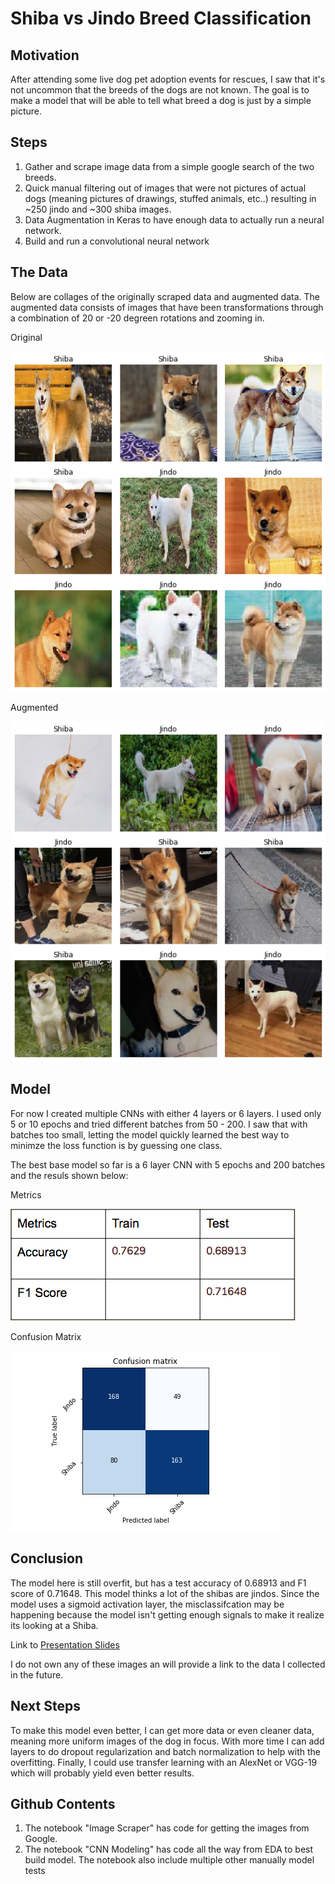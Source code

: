 # Shiba vs Jindo Breed Classification

## Motivation
After attending some live dog pet adoption events for rescues, I saw that it's not uncommon that the breeds of the dogs are not known. The goal is to make a model that will be able to tell what breed a dog is just by a simple picture.

## Steps

1. Gather and scrape image data from a simple google search of the two breeds.
2. Quick manual filtering out of images that were not pictures of actual dogs (meaning pictures of drawings, stuffed animals, etc..) resulting in ~250 jindo and ~300 shiba images.
3. Data Augmentation in Keras to have enough data to actually run a neural network.
4. Build and run a convolutional neural network

## The Data

Below are collages of the originally scraped data and augmented data. The augmented data consists of images that have been transformations through a combination of 20 or -20 degreen rotations and zooming in.


Original

![original data](/images/data_original_collage.png)


Augmented

![augmented data](/images/data_augmented.png)

## Model

For now I created multiple CNNs with either 4 layers or 6 layers. I used only 5 or 10 epochs and tried different batches from 50 - 200. I saw that with batches too small, letting the model quickly learned the best way to minimze the loss function is by guessing one class.

The best base model so far is a 6 layer CNN with 5 epochs and 200 batches and the resuls shown below:


Metrics

![original data](/images/metrics.png)


Confusion Matrix

![confusion matrix](/images/confusion_matrix.png)


## Conclusion

The model here is still overfit, but has a test accuracy of 0.68913 and F1 score of 0.71648. This model thinks a lot of the shibas are jindos. Since the model uses a sigmoid activation layer, the misclassifcation may be happening because the model isn't getting enough signals to make it realize its looking at a Shiba.

Link to [Presentation Slides](https://docs.google.com/presentation/d/1c2fnI6nc2q_7AyAe_qc_ZstVhijFHI27bVRw1a2T38I/edit?usp=sharing)

I do not own any of these images an will provide a link to the data I collected in the future. 


## Next Steps

To make this model even better, I can get more data or even cleaner data, meaning more uniform images of the dog in focus. With more time I can add layers to do dropout regularization and batch normalization to help with the overfitting. Finally, I could use transfer learning with an AlexNet or VGG-19 which will probably yield even better results.


## Github Contents

1. The notebook "Image Scraper" has code for getting the images from Google.
2. The notebook "CNN Modeling" has code all the way from EDA to best build model. The notebook also include multiple other manually model tests


